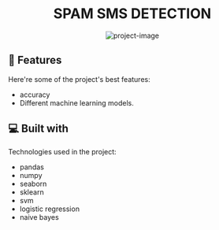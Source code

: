 <h1 align="center" id="title">SPAM SMS DETECTION</h1>

<p align="center"><img src="https://socialify.git.ci/krishh-9085/Spam-Sms-Detection/image?description=1&amp;descriptionEditable=this%20project%20isn%E2%80%99t%20just%20about%20algorithms%20and%20code%E2%80%94it%E2%80%99s%20about%20improving%20our%20everyday%20experiences.%20So%2C%20let%E2%80%99s%20build%20that%20spam-filtering%20superhero!%20%F0%9F%9A%80%20If%20you%E2%80%99re%20curious%2C%20you%20can%20explore%20existing&amp;font=Source%20Code%20Pro&amp;language=1&amp;name=1&amp;owner=1&amp;stargazers=1&amp;theme=Light" alt="project-image"></p>

  
  
<h2>🧐 Features</h2>

Here're some of the project's best features:

*   accuracy
*   Different machine learning models.

  
  
<h2>💻 Built with</h2>

Technologies used in the project:

*   pandas
*   numpy
*   seaborn
*   sklearn
*   svm
*   logistic regression
*   naive bayes
